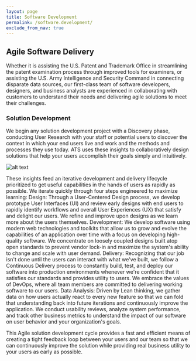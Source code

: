 ```yaml
---
layout: page
title: Software Development
permalink: /software.development/
exclude_from_nav: true
---
```


## Agile Software Delivery

Whether it is assisting the U.S. Patent and Trademark Office in streamlining the patent examination process through improved tools for examiners, or assisting the U.S. Army Intelligence and Security Command in connecting disparate data sources, our first-class team of software developers, designers, and business analysts are experienced in collaborating with customers to understand their needs and delivering agile solutions to meet their challenges.

### Solution Development
We begin any solution development project with a Discovery phase, conducting User Research with your staff or potential users to discover the context in which your end users live and work and the methods and processes they use today. ATS uses these insights to collaboratively design solutions that help your users accomplish their goals simply and intuitively.

![alt text](http://labs.atsid.com/www.atsid.com/images/data-diagram.png "Data to Decisions")

These insights feed an iterative development and delivery lifecycle prioritized to get useful capabilities in the hands of users as rapidly as possible. We iterate quickly through four steps engineered to maximize learning:
Design: Through a User-Centered Design process, we develop prototype User Interfaces (UI) and review early designs with end users to rapidly identify workflows and overall User Experiences (UX) that satisfy and delight our users. We refine and improve upon designs as we learn more about the users themselves.
Development: We develop software using modern web technologies and toolkits that allow us to grow and evolve the capabilities of an application over time with a focus on developing high-quality software. We concentrate on loosely coupled designs built atop open standards to prevent vendor lock-in and maximize the system's ability to change and scale with user demand.
Delivery: Recognizing that our job isn't done until the users can interact with what we've built, we follow a Continuous Delivery process to constantly build, test, and deploy our software into production environments whenever we're confident that it satisfies our standards and provides utility to users. We embrace the values of DevOps, where all team members are committed to delivering working software to our users.
Data Analysis: Driven by Lean thinking, we gather data on how users actually react to every new feature so that we can fold that understanding back into future iterations and continuously improve the application. We conduct usability reviews, analyze system performance, and track other business metrics to understand the impact of our software on user behavior and your organization's goals.

This Agile solution development cycle provides a fast and efficient means of creating a tight feedback loop between your users and our team so that we can continuously improve the solution while providing real business utility to your users as early as possible. 
